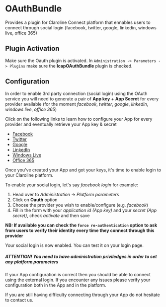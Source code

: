 OAuthBundle
============

Provides a plugin for Claroline Connect platform that ennables users to connect through social login (facebook, twitter, google, linkedin, windows live, office 365)

Plugin Activation
-------------------

Make sure the Oauth plugin is activated. 
In `Administration -> Parameters -> Plugins` make sure the **IcapOAuthBundle** plugin is checked.

Configuration
--------------

In order to enable 3rd party connection (social login) using the OAuth service you will need to generate a pair of **App key** + **App Secret** for every provider available (for the moment _facebook_, _twitter_, _google_, _linkedin_, _windows live_, _office 365_)

Click on the following links to learn how to configure your App for every provider and eventually retrieve your App key & secret

- [Facebook](doc/facebookAppConfig.md)
- [Twitter](doc/twitterAppConfig.md)
- [Google](doc/googleAppConfig.md)
- [LinkedIn](doc/linkedinAppConfig.md)
- [Windows Live](doc/windowsAppConfig.md)
- [Office 365](doc/office365AppConfig.md)

Once you've created your App and got your keys, it's time to enable login to your Claroline platform.

To enable your social login, let's say _facebook login_ for example:

1. Head over to _Administration_ -> _Platform parameters_
2. Click on **Oauth** option
3. Choose the provider you wish to enable/configure (e.g. _facebook_)
4. Fill in the form with your _application id (App key)_ and your _secret (App secret)_, check _activate_ and then save

**NB: If available you can check the `force re-authentication` option to ask from users to verify their identity every time they connect through this provider**  

Your social login is now enabled. You can test it on your login page.

##### ATTENTION! You need to have administration priviledges in order to set any platform parameters

If your App configuration is correct then you should be able to connect using the external login. If you encounter any issues please verify your configuration both in the App and in the platform.

If you are still having difficulty connecting through your App do not hesitate to contact us.
